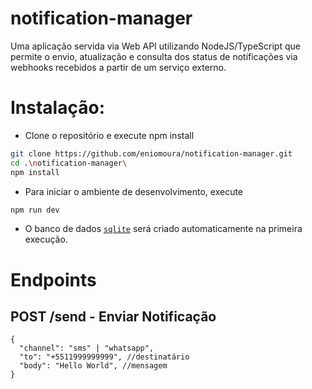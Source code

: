 # notification-manager

Uma aplicação servida via Web API utilizando NodeJS/TypeScript que permite o envio, atualização e consulta dos status de notificações via webhooks recebidos a partir de um serviço externo.

# Instalação:
* Clone o repositório e execute npm install
```bash
git clone https://github.com/eniomoura/notification-manager.git 
cd .\notification-manager\
npm install
```
* Para iniciar o ambiente de desenvolvimento, execute
```bash
npm run dev
```
* O banco de dados [`sqlite`](https://sqlite.org/) será criado automaticamente na primeira execução.

# Endpoints

## POST /send - Enviar Notificação
```
{
  "channel": "sms" | "whatsapp",
  "to": "+5511999999999", //destinatário
  "body": "Hello World", //mensagem
}
```